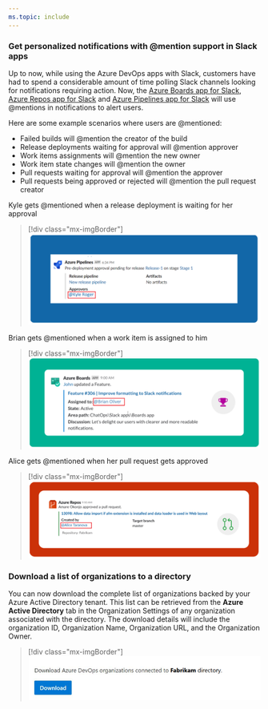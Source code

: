 ```yaml
---
ms.topic: include
---
```


### Get personalized notifications with @mention support in Slack apps

Up to now, while using the Azure DevOps apps with Slack, customers have had to spend a considerable amount of time polling Slack channels looking for notifications requiring action. Now, the [Azure Boards app for Slack](https://aka.ms/AzureBoardsSlackIntegration), [Azure Repos app for Slack](https://aka.ms/AzureReposSlackIntegration) and [Azure Pipelines app for Slack](https://aka.ms/AzurePipelinesSlackIntegration) will use @mentions in notifications to alert users.

Here are some example scenarios where users are @mentioned:
 
* Failed builds will @mention the creator of the build
* Release deployments waiting for approval will @mention approver
* Work items assignments will @mention the new owner
* Work item state changes will @mention the owner
* Pull requests waiting for approval will @mention the approver
* Pull requests being approved or rejected will @mention the pull request creator

Kyle gets @mentioned when a release deployment is waiting for her approval

> [!div class="mx-imgBorder"]
> ![Badge](../../_img/157_01.png)

Brian gets @mentioned when a work item is assigned to him

> [!div class="mx-imgBorder"]
> ![Badge](../../_img/157_02.png)

Alice gets @mentioned when her pull request gets approved

> [!div class="mx-imgBorder"]
> ![Badge](../../_img/157_03.png)

### Download a list of organizations to a directory

You can now download the complete list of organizations backed by your Azure Active Directory tenant. This list can be retrieved from the **Azure Active Directory** tab in the Organization Settings of any organization associated with the directory. The download details will include the organization ID, Organization Name, Organization URL, and the Organization Owner.

> [!div class="mx-imgBorder"]
> ![Badge](../../_img/157_17.png)
